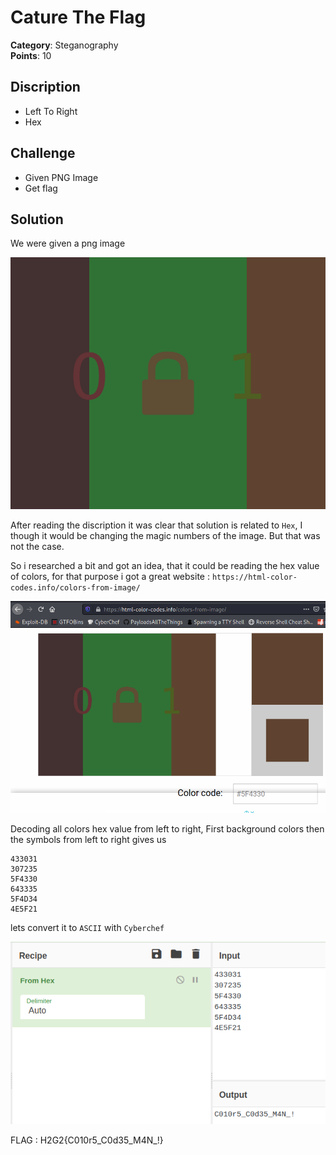 # Cature The Flag

**Category**: Steganography \
**Points**: 10

## Discription

- Left To Right
- Hex

## Challenge

- Given PNG Image
- Get flag

## Solution

We were given a png image

![](chall.png)

After reading the discription it was clear that solution is related to `Hex`, I though it would be changing the magic numbers of the image. But that was not the case.

So i researched a bit and got an idea, that it could be reading the hex value of colors, for that purpose i got a great website : `https://html-color-codes.info/colors-from-image/`

![](website.png)

Decoding all colors hex value from left to right, First background colors then the symbols from left to right gives us

```
433031
307235
5F4330
643335
5F4D34
4E5F21
```

lets convert it to `ASCII` with `Cyberchef`

![](cyberchef.png)

FLAG : H2G2{C010r5_C0d35_M4N_!}


